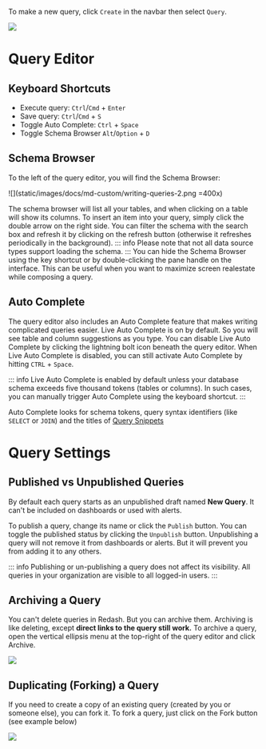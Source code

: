 To make a new query, click `Create` in the navbar then select `Query`.

![](static/images/docs/md-custom/writing-queries-1.gif)

# Query Editor

## Keyboard Shortcuts

- Execute query: `Ctrl`/`Cmd` + `Enter`
- Save query: `Ctrl`/`Cmd` + `S`
- Toggle Auto Complete: `Ctrl` + `Space`
- Toggle Schema Browser `Alt`/`Option` + `D`

## Schema Browser

To the left of the query editor, you will find the Schema Browser:

![](static/images/docs/md-custom/writing-queries-2.png =400x)

The schema browser will list all your tables, and when clicking on a table will show its columns. To insert an item into your query, simply click the double arrow on the right side. You can filter the schema with the search box and refresh it by clicking on the refresh button (otherwise it refreshes periodically in the background).
::: info
Please note that not all data source types support loading the schema.
:::
You can hide the Schema Browser using the key shortcut or by double-clicking the pane handle on the interface. This can be useful when you want to maximize screen realestate while composing a query.

## Auto Complete

The query editor also includes an Auto Complete feature that makes writing complicated queries easier. Live Auto Complete is on by default. So you will see table and column suggestions as you type. You can disable Live Auto Complete by clicking the lightning bolt icon beneath the query editor. When Live Auto Complete is disabled, you can still activate Auto Complete by hitting `CTRL` + `Space`.

::: info
Live Auto Complete is enabled by default unless your database schema exceeds five thousand tokens (tables or columns). In such cases, you can manually trigger Auto Complete using the keyboard shortcut.
:::

Auto Complete looks for schema tokens, query syntax identifiers (like `SELECT` or `JOIN`) and the titles of [Query Snippets](/user-guide/querying/query-snippets)

# Query Settings

## Published vs Unpublished Queries

By default each query starts as an unpublished draft named **New Query**. It can't be included on dashboards or used with alerts.

To publish a query, change its name or click the `Publish` button. You can toggle the published status by clicking the `Unpublish` button. Unpublishing a query will not remove it from dashboards or alerts. But it will prevent you from adding it to any others.

::: info
Publishing or un-publishing a query does not affect its visibility.
All queries in your organization are visible to all logged-in users.
:::

## Archiving a Query

You can't delete queries in Redash. But you can archive them. Archiving is like deleting, except **direct links to the query still work.** To archive a query, open the vertical ellipsis menu at the top-right of the query editor and click Archive.

![](static/images/docs/md-custom/writing-queries-3.gif)

## Duplicating (Forking) a Query

If you need to create a copy of an existing query (created by you or someone else), you can fork it. To fork a query, just click on the Fork button (see example below)

![](static/images/docs/md-custom/writing-queries-4.gif)

[//]: # (## Managing Query Permissions)

[//]: # ()

[//]: # (By default, saved queries can only be modified by the user who created them and members of the Admin group. But Redash includes experimental support to share edit permissions with non-Admin users. An Admin in your organization needs to enable it first. Open your organization settings and check the "Enable experimental multiple owners support")

[//]: # ()

[//]: # (![]&#40;static/images/docs/gitbook/experimental-owners-support.png&#41;)

[//]: # ()

[//]: # (Now the Query Editor options menu includes a `Manage Permissions` option. Clicking on it it will open a dialog where you can add other users as editors to your query or dashboard.)

[//]: # ()

[//]: # (![]&#40;static/images/docs/gitbook/experimental-permissions-button.png&#41;)

[//]: # ()

[//]: # (Please note that currently the users you add won't receive a notification, so you will need to notify them manually.)

